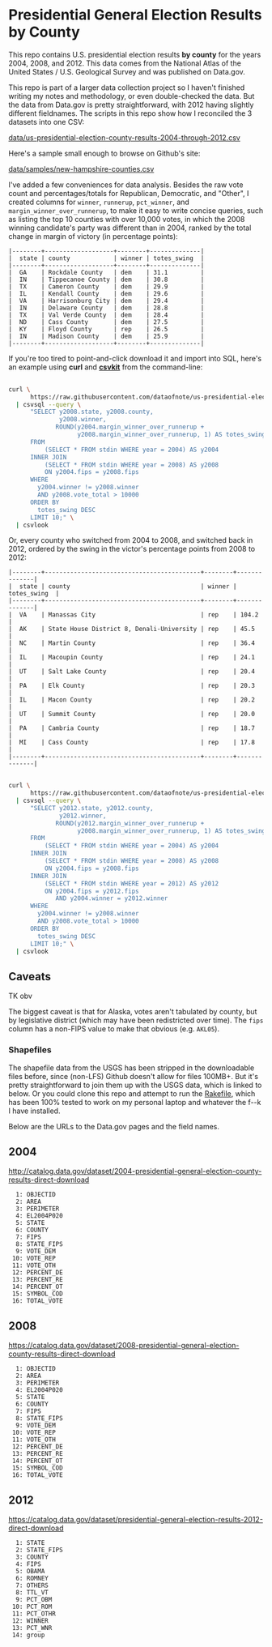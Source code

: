 # Presidential General Election Results by County

This repo contains U.S. presidential election results __by county__ for the years 2004, 2008, and 2012. This data comes from the National Atlas of the United States / U.S. Geological Survey and was published on Data.gov.

This repo is part of a larger data collection project so I haven't finished writing my notes and methodology, or even double-checked the data. But the data from Data.gov is pretty straightforward, with 2012 having slightly different fieldnames. The scripts in this repo show how I reconciled the 3 datasets into one CSV:

[data/us-presidential-election-county-results-2004-through-2012.csv](data/us-presidential-election-county-results-2004-through-2012.csv)

Here's a sample small enough to browse on Github's site:

[data/samples/new-hampshire-counties.csv](data/samples/new-hampshire-counties.csv)

I've added a few conveniences for data analysis. Besides the raw vote count and percentages/totals for Republican, Democratic, and "Other", I created columns for `winner`, `runnerup`, `pct_winner`, and `margin_winner_over_runnerup`, to make it easy to write concise queries, such as listing the top 10 counties with over 10,000 votes, in which the 2008 winning candidate's party was different than in 2004, ranked by the total change in margin of victory (in percentage points):


```
|--------+-------------------+--------+--------------|
|  state | county            | winner | totes_swing  |
|--------+-------------------+--------+--------------|
|  GA    | Rockdale County   | dem    | 31.1         |
|  IN    | Tippecanoe County | dem    | 30.8         |
|  TX    | Cameron County    | dem    | 29.9         |
|  IL    | Kendall County    | dem    | 29.6         |
|  VA    | Harrisonburg City | dem    | 29.4         |
|  IN    | Delaware County   | dem    | 28.8         |
|  TX    | Val Verde County  | dem    | 28.4         |
|  ND    | Cass County       | dem    | 27.5         |
|  KY    | Floyd County      | rep    | 26.5         |
|  IN    | Madison County    | dem    | 25.9         |
|--------+-------------------+--------+--------------|
```


If you're too tired to point-and-click download it and import into SQL, here's an example using **curl** and [**csvkit**](https://csvkit.readthedocs.io/en/540/) from the command-line:


```sh
  
curl \
      https://raw.githubusercontent.com/dataofnote/us-presidential-election-county-results/master/data/us-presidential-election-county-results-2004-through-2012.csv \
  | csvsql --query \
      "SELECT y2008.state, y2008.county, 
              y2008.winner,
             ROUND(y2004.margin_winner_over_runnerup + 
                   y2008.margin_winner_over_runnerup, 1) AS totes_swing
      FROM 
          (SELECT * FROM stdin WHERE year = 2004) AS y2004  
      INNER JOIN 
          (SELECT * FROM stdin WHERE year = 2008) AS y2008
          ON y2004.fips = y2008.fips
      WHERE 
        y2004.winner != y2008.winner
        AND y2008.vote_total > 10000
      ORDER BY 
        totes_swing DESC
      LIMIT 10;" \
  | csvlook
```

Or, every county who switched from 2004 to 2008, and switched back in 2012, ordered by the swing in the victor's percentage points from 2008 to 2012:

```
|--------+-------------------------------------------+--------+--------------|
|  state | county                                    | winner | totes_swing  |
|--------+-------------------------------------------+--------+--------------|
|  VA    | Manassas City                             | rep    | 104.2        |
|  AK    | State House District 8, Denali-University | rep    | 45.5         |
|  NC    | Martin County                             | rep    | 36.4         |
|  IL    | Macoupin County                           | rep    | 24.1         |
|  UT    | Salt Lake County                          | rep    | 20.4         |
|  PA    | Elk County                                | rep    | 20.3         |
|  IL    | Macon County                              | rep    | 20.2         |
|  UT    | Summit County                             | rep    | 20.0         |
|  PA    | Cambria County                            | rep    | 18.7         |
|  MI    | Cass County                               | rep    | 17.8         |
|--------+-------------------------------------------+--------+--------------|
```



```sh
  
curl \
      https://raw.githubusercontent.com/dataofnote/us-presidential-election-county-results/master/data/us-presidential-election-county-results-2004-through-2012.csv \
  | csvsql --query \
      "SELECT y2012.state, y2012.county, 
              y2012.winner,
             ROUND(y2012.margin_winner_over_runnerup + 
                   y2008.margin_winner_over_runnerup, 1) AS totes_swing
      FROM 
          (SELECT * FROM stdin WHERE year = 2004) AS y2004  
      INNER JOIN 
          (SELECT * FROM stdin WHERE year = 2008) AS y2008
          ON y2004.fips = y2008.fips
      INNER JOIN 
          (SELECT * FROM stdin WHERE year = 2012) AS y2012
          ON y2004.fips = y2012.fips 
             AND y2004.winner = y2012.winner
      WHERE       
        y2004.winner != y2008.winner
        AND y2008.vote_total > 10000
      ORDER BY 
        totes_swing DESC
      LIMIT 10;" \
  | csvlook
```




## Caveats

TK obv

The biggest caveat is that for Alaska, votes aren't tabulated by county, but by legislative district (which may have been redistricted over time). The `fips` column has a non-FIPS value to make that obvious (e.g. `AKL05`). 


### Shapefiles


The shapefile data from the USGS has been stripped in the downloadable files before, since (non-LFS) Github doesn't allow for files 100MB+. But it's pretty straightforward to join them up with the USGS data, which is linked to below. Or you could clone this repo and attempt to run the [Rakefile](Rakefile), which has been 100% tested to work on my personal laptop and whatever the f--k I have installed.


Below are the URLs to the Data.gov pages and the field names.

## 2004

http://catalog.data.gov/dataset/2004-presidential-general-election-county-results-direct-download

      1: OBJECTID
      2: AREA
      3: PERIMETER
      4: EL2004P020
      5: STATE
      6: COUNTY
      7: FIPS
      8: STATE_FIPS
      9: VOTE_DEM
     10: VOTE_REP
     11: VOTE_OTH
     12: PERCENT_DE
     13: PERCENT_RE
     14: PERCENT_OT
     15: SYMBOL_COD
     16: TOTAL_VOTE



## 2008

https://catalog.data.gov/dataset/2008-presidential-general-election-county-results-direct-download

      1: OBJECTID
      2: AREA
      3: PERIMETER
      4: EL2004P020
      5: STATE
      6: COUNTY
      7: FIPS
      8: STATE_FIPS
      9: VOTE_DEM
     10: VOTE_REP
     11: VOTE_OTH
     12: PERCENT_DE
     13: PERCENT_RE
     14: PERCENT_OT
     15: SYMBOL_COD
     16: TOTAL_VOTE


## 2012


https://catalog.data.gov/dataset/presidential-general-election-results-2012-direct-download


      1: STATE
      2: STATE_FIPS
      3: COUNTY
      4: FIPS
      5: OBAMA
      6: ROMNEY
      7: OTHERS
      8: TTL_VT
      9: PCT_OBM
     10: PCT_ROM
     11: PCT_OTHR
     12: WINNER
     13: PCT_WNR
     14: group



